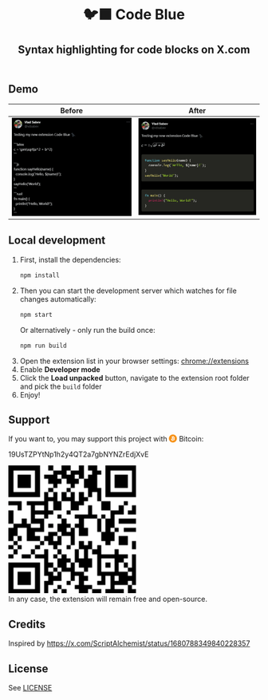 <h1 align="center">
  🐦‍⬛&nbsp;Code Blue
</h1>

<h2 align="center">
  Syntax highlighting for code blocks on X.com
  <br />
  <br />
</h2>

## Demo
| Before | After |
| ------ | ----- |
| ![Before](images/before.png) | ![After](images/demo.gif) |

## Local development
1. First, install the dependencies:
    ```bash
    npm install
    ```
2. Then you can start the development server which watches for file changes automatically:
    ```bash
    npm start
    ```
    Or alternatively - only run the build once:
    ```bash
    npm run build
    ```
3. Open the extension list in your browser settings: [chrome://extensions](chrome://extensions)
4. Enable **Developer mode**
5. Click the **Load unpacked** button, navigate to the extension root folder and pick the `build` folder
6. Enjoy!

## Support
If you want to, you may support this project with <img src="images/btc.png" style="height: 16px; margin-bottom: -2px" /> Bitcoin:

19UsTZPYtNp1h2y4QT2a7gbNYNZrEdjXvE

<a href="bitcoin:19UsTZPYtNp1h2y4QT2a7gbNYNZrEdjXvE">
  <img src="images/btc-qr.png" style="height: 256px" />
</a>

<br />
In any case, the extension will remain free and open-source.

## Credits
Inspired by https://x.com/ScriptAlchemist/status/1680788349840228357

## License
See [LICENSE](LICENSE)
